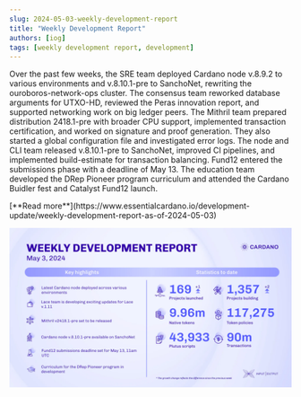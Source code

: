 ```yaml
---
slug: 2024-05-03-weekly-development-report
title: "Weekly Development Report"
authors: [iog]
tags: [weekly development report, development]
---
```


Over the past few weeks, the SRE team deployed Cardano node v.8.9.2 to various environments and v.8.10.1-pre to SanchoNet, rewriting the ouroboros-network-ops cluster. The consensus team reworked database arguments for UTXO-HD, reviewed the Peras innovation report, and supported networking work on big ledger peers. The Mithril team prepared distribution 2418.1-pre with broader CPU support, implemented transaction certification, and worked on signature and proof generation. They also started a global configuration file and investigated error logs. The node and CLI team released v.8.10.1-pre to SanchoNet, improved CI pipelines, and implemented build-estimate for transaction balancing. Fund12 entered the submissions phase with a deadline of May 13. The education team developed the DRep Pioneer program curriculum and attended the Cardano Buidler fest and Catalyst Fund12 launch.

<div style={{ textAlign: 'right' }}>
 [**Read more**](https://www.essentialcardano.io/development-update/weekly-development-report-as-of-2024-05-03) 
</div>

 ![weekly development report](./banner.webp)

